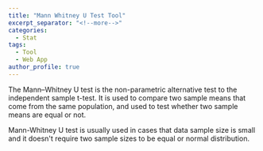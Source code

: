 ```yaml
---
title: "Mann Whitney U Test Tool"
excerpt_separator: "<!--more-->"
categories:
  - Stat
tags:
  - Tool
  - Web App
author_profile: true
---
```


The Mann–Whitney U test is the non-parametric alternative test to the independent sample t-test. It is used to compare two sample means that come from the same population, and used to test whether two sample means are equal or not.

Mann-Whitney U test is usually used in cases that data sample size is small and it doesn't require two sample sizes to be equal or normal distribution.
